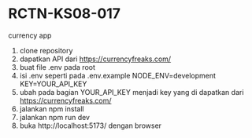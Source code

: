 # RCTN-KS08-017

currency app

1. clone repository
2. dapatkan API dari https://currencyfreaks.com/
3. buat file .env pada root
4. isi .env seperti pada .env.example 
    NODE_ENV=development
    KEY=YOUR_API_KEY
5. ubah pada bagian YOUR_API_KEY menjadi key yang di dapatkan dari https://currencyfreaks.com/
6. jalankan npm install
7. jalankan npm run dev
8. buka http://localhost:5173/ dengan browser
